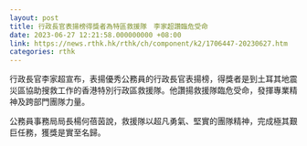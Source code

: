 ```yaml
---
layout: post
title: 行政長官表揚榜得獎者為特區救援隊　李家超讚臨危受命
date: 2023-06-27 12:21:58.000000000 +08:00
link: https://news.rthk.hk/rthk/ch/component/k2/1706447-20230627.htm
categories: rthk
---
```


行政長官李家超宣布，表揚優秀公務員的行政長官表揚榜，得獎者是到土耳其地震災區協助搜救工作的香港特別行政區救援隊。他讚揚救援隊臨危受命，發揮專業精神及跨部門團隊力量。

公務員事務局局長楊何蓓茵說，救援隊以超凡勇氣、堅實的團隊精神，完成極其艱巨任務，獲獎是實至名歸。
